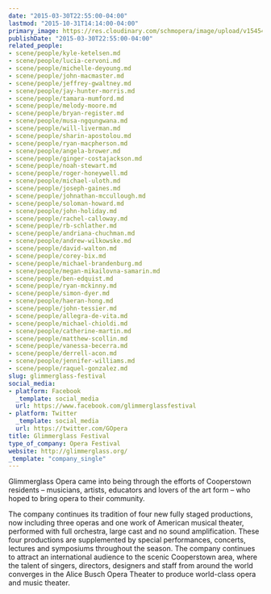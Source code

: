 ```yaml
---
date: "2015-03-30T22:55:00-04:00"
lastmod: "2015-10-31T14:14:00-04:00"
primary_image: https://res.cloudinary.com/schmopera/image/upload/v1545409169/media/webhook-uploads/1446315262234/Logo---GGF.jpg.jpg
publishDate: "2015-03-30T22:55:00-04:00"
related_people:
- scene/people/kyle-ketelsen.md
- scene/people/lucia-cervoni.md
- scene/people/michelle-deyoung.md
- scene/people/john-macmaster.md
- scene/people/jeffrey-gwaltney.md
- scene/people/jay-hunter-morris.md
- scene/people/tamara-mumford.md
- scene/people/melody-moore.md
- scene/people/bryan-register.md
- scene/people/musa-ngqungwana.md
- scene/people/will-liverman.md
- scene/people/sharin-apostolou.md
- scene/people/ryan-macpherson.md
- scene/people/angela-brower.md
- scene/people/ginger-costajackson.md
- scene/people/noah-stewart.md
- scene/people/roger-honeywell.md
- scene/people/michael-uloth.md
- scene/people/joseph-gaines.md
- scene/people/johnathan-mccullough.md
- scene/people/soloman-howard.md
- scene/people/john-holiday.md
- scene/people/rachel-calloway.md
- scene/people/rb-schlather.md
- scene/people/andriana-chuchman.md
- scene/people/andrew-wilkowske.md
- scene/people/david-walton.md
- scene/people/corey-bix.md
- scene/people/michael-brandenburg.md
- scene/people/megan-mikailovna-samarin.md
- scene/people/ben-edquist.md
- scene/people/ryan-mckinny.md
- scene/people/simon-dyer.md
- scene/people/haeran-hong.md
- scene/people/john-tessier.md
- scene/people/allegra-de-vita.md
- scene/people/michael-chioldi.md
- scene/people/catherine-martin.md
- scene/people/matthew-scollin.md
- scene/people/vanessa-becerra.md
- scene/people/derrell-acon.md
- scene/people/jennifer-williams.md
- scene/people/raquel-gonzalez.md
slug: glimmerglass-festival
social_media:
- platform: Facebook
  _template: social_media
  url: https://www.facebook.com/glimmerglassfestival
- platform: Twitter
  _template: social_media
  url: https://twitter.com/GOpera
title: Glimmerglass Festival
type_of_company: Opera Festival
website: http://glimmerglass.org/
_template: "company_single"
---
```


<p>
	Glimmerglass Opera came into being through the efforts of Cooperstown residents – musicians, artists, educators and lovers of the art form – who hoped to bring opera to their community.
</p>
<p>
	The company continues its tradition of four new fully staged productions, now including three operas and one work of American musical theater, performed with full orchestra, large cast and no sound amplification. These four productions are supplemented by special performances, concerts, lectures and symposiums throughout the season. The company continues to attract an international audience to the scenic Cooperstown area, where the talent of singers, directors, designers and staff from around the world converges in the Alice Busch Opera Theater to produce world-class opera and music theater.
</p>
